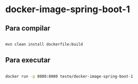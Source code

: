 # docker-image-spring-boot-1

## Para compilar

```sh

mvn clean install dockerfile:build

```

## Para executar

```sh

docker run -p 8080:8080 teste/docker-image-spring-boot-1

```